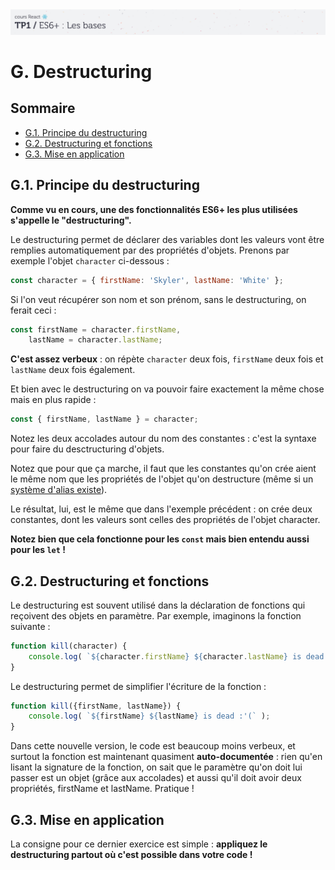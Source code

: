 <img src="images/readme/header-small.jpg" >

# G. Destructuring <!-- omit in toc -->

## Sommaire <!-- omit in toc -->
- [G.1. Principe du destructuring](#g1-principe-du-destructuring)
- [G.2. Destructuring et fonctions](#g2-destructuring-et-fonctions)
- [G.3. Mise en application](#g3-mise-en-application)

## G.1. Principe du destructuring
**Comme vu en cours, une des fonctionnalités ES6+ les plus utilisées s'appelle le "destructuring".**

Le destructuring permet de déclarer des variables dont les valeurs vont être remplies automatiquement par des propriétés d'objets. Prenons par exemple l'objet `character` ci-dessous :

```js
const character = { firstName: 'Skyler', lastName: 'White' };
```

Si l'on veut récupérer son nom et son prénom, sans le destructuring, on ferait ceci :
```js
const firstName = character.firstName,
	lastName = character.lastName;
```
**C'est assez verbeux** : on répète `character` deux fois, `firstName` deux fois et `lastName` deux fois également.

Et bien avec le destructuring on va pouvoir faire exactement la même chose mais en plus rapide :
```js
const { firstName, lastName } = character;
```

Notez les deux accolades autour du nom des constantes : c'est la syntaxe pour faire du desctructuring d'objets.

Notez que pour que ça marche, il faut que les constantes qu'on crée aient le même nom que les propriétés de l'objet qu'on destructure (même si un [système d'alias existe](https://developer.mozilla.org/fr/docs/Web/JavaScript/Reference/Op%C3%A9rateurs/Affecter_par_d%C3%A9composition#Affecter_avec_un_nom_diff%C3%A9rent)).

Le résultat, lui, est le même que dans l'exemple précédent : on crée deux constantes, dont les valeurs sont celles des propriétés de l'objet character.

**Notez bien que cela fonctionne pour les `const` mais bien entendu aussi pour les `let` !**

## G.2. Destructuring et fonctions
Le destructuring est souvent utilisé dans la déclaration de fonctions qui reçoivent des objets en paramètre. Par exemple, imaginons la fonction suivante :

```js
function kill(character) {
	console.log( `${character.firstName} ${character.lastName} is dead :'(` );
}
```

Le destructuring permet de simplifier l'écriture de la fonction :
```js
function kill({firstName, lastName}) {
	console.log( `${firstName} ${lastName} is dead :'(` );
}
```

Dans cette nouvelle version, le code est beaucoup moins verbeux, et surtout la fonction est maintenant quasiment **auto-documentée** : rien qu'en lisant la signature de la fonction, on sait que le paramètre qu'on doit lui passer est un objet (grâce aux accolades) et aussi qu'il doit avoir deux propriétés, firstName et lastName. Pratique !

## G.3. Mise en application
La consigne pour ce dernier exercice est simple : **appliquez le destructuring partout où c'est possible dans votre code !**
